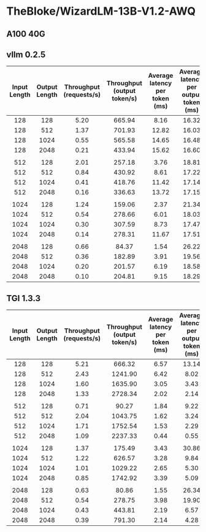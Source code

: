 
# TheBloke/WizardLM-13B-V1.2-AWQ

## A100 40G

## vllm 0.2.5

| Input Length | Output Length | Throughput (requests/s) | Throughput (output token/s) | Average latency per token (ms) | Average latency per output token (ms) |
| :----------: | :-----------: | :---------------------: | :-------------------------: | :----------------------------: | :-----------------------------------: |
|     128      |      128      |          5.20           |           665.94            |              8.16              |                 16.32                 |
|     128      |      512      |          1.37           |           701.93            |             12.82              |                 16.03                 |
|     128      |     1024      |          0.55           |           565.58            |             14.65              |                 16.48                 |
|     128      |     2048      |          0.21           |           433.94            |             15.62              |                 16.60                 |
|              |               |                         |                             |                                |                                       |
|     512      |      128      |          2.01           |           257.18            |              3.76              |                 18.81                 |
|     512      |      512      |          0.84           |           430.92            |              8.61              |                 17.22                 |
|     512      |     1024      |          0.41           |           418.76            |             11.42              |                 17.14                 |
|     512      |     2048      |          0.16           |           336.63            |             13.72              |                 17.15                 |
|              |               |                         |                             |                                |                                       |
|     1024     |      128      |          1.24           |           159.06            |              2.37              |                 21.34                 |
|     1024     |      512      |          0.54           |           278.66            |              6.01              |                 18.03                 |
|     1024     |     1024      |          0.30           |           307.59            |              8.73              |                 17.47                 |
|     1024     |     2048      |          0.14           |           278.31            |             11.67              |                 17.51                 |
|              |               |                         |                             |                                |                                       |
|     2048     |      128      |          0.66           |            84.37            |              1.54              |                 26.22                 |
|     2048     |      512      |          0.36           |           182.89            |              3.91              |                 19.56                 |
|     2048     |     1024      |          0.20           |           201.57            |              6.19              |                 18.58                 |
|     2048     |     2048      |          0.10           |           204.81            |              9.15              |                 18.29                 |

## TGI 1.3.3

| Input Length | Output Length | Throughput (requests/s) | Throughput (output token/s) | Average latency per token (ms) | Average latency per output token (ms) |
| :----------: | :-----------: | :---------------------: | :-------------------------: | :----------------------------: | :-----------------------------------: |
|     128      |      128      |          5.21           |           666.32            |              6.57              |                 13.14                 |
|     128      |      512      |          2.43           |           1241.90           |              6.42              |                 8.02                  |
|     128      |     1024      |          1.60           |           1635.90           |              3.05              |                 3.43                  |
|     128      |     2048      |          1.33           |           2728.34           |              2.02              |                 2.14                  |
|              |               |                         |                             |                                |                                       |
|     512      |      128      |          0.71           |            90.27            |              1.84              |                 9.22                  |
|     512      |      512      |          2.04           |           1043.75           |              1.62              |                 3.24                  |
|     512      |     1024      |          1.71           |           1752.54           |              1.53              |                 2.29                  |
|     512      |     2048      |          1.09           |           2237.33           |              0.44              |                 0.55                  |
|              |               |                         |                             |                                |                                       |
|     1024     |      128      |          1.37           |           175.49            |              3.43              |                 30.86                 |
|     1024     |      512      |          1.22           |           626.57            |              3.28              |                 9.84                  |
|     1024     |     1024      |          1.01           |           1029.22           |              2.65              |                 5.30                  |
|     1024     |     2048      |          0.85           |           1742.92           |              3.39              |                 5.09                  |
|              |               |                         |                             |                                |                                       |
|     2048     |      128      |          0.63           |            80.86            |              1.55              |                 26.34                 |
|     2048     |      512      |          0.54           |           278.75            |              3.98              |                 19.90                 |
|     2048     |     1024      |          0.43           |           443.81            |              2.19              |                 6.57                  |
|     2048     |     2048      |          0.39           |           791.30            |              2.14              |                 4.28                  |
